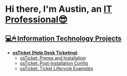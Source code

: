<h1>Hi there, I'm Austin, an <a href="https://www.linkedin.com/in/austin-kittirath-43578a224/"</a>IT Professional😎 </h1>

<h2>💻🖱 Information Technology Projects </h2>

- <b>osTicket (Help Desk Ticketing)</b>
  - [osTicket: Prereq and Installation](https://github.com/Akittirath/osticket-Prereqs-Installation)
  - [osTicket: Post-Installation Config](https://github.com/Akittirath/oS-Ticket-Post-Installation-Config)
  - [osTicket: Ticket Lifecycle Examples](https://github.com/Akittirath/osTicket-Ticket-Lifecycle-Examples)
